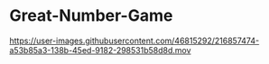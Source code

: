 # Great-Number-Game

https://user-images.githubusercontent.com/46815292/216857474-a53b85a3-138b-45ed-9182-298531b58d8d.mov

